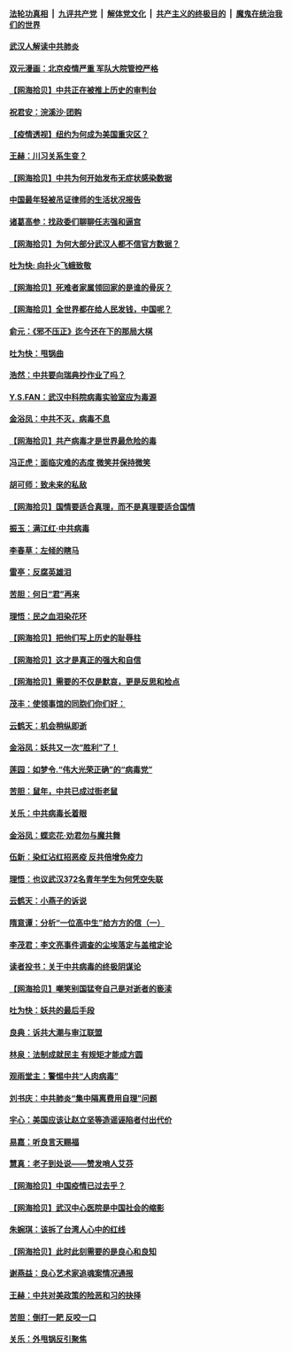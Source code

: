 ####  [法轮功真相](../../../../basic/blob/master/README.md?t=04060030) &nbsp;|&nbsp; [九评共产党](../../../../9ping.md/blob/master/README.md?t=04060030) &nbsp;|&nbsp; [解体党文化](../../../../jtdwh.md/blob/master/README.md?t=04060030)  &nbsp;|&nbsp; [共产主义的终极目的](../../../../gczydzjmd.md/blob/master/README.md?t=04060030) &nbsp;|&nbsp; [魔鬼在统治我们的世界](../../../../mgztzwmdsj.md/blob/master/README.md?t=04060030) 

#### [武汉人解读中共肺炎](../pages/nsc993/n12001343.md?t=04060030) 

#### [双元漫画：北京疫情严重 军队大院管控严格](../pages/nsc993/n12002624.md?t=04060030) 

#### [【网海拾贝】中共正在被推上历史的审判台](../pages/nsc993/n12002620.md?t=04060030) 

#### [祝君安：浣溪沙·团购](../pages/nsc993/n12002413.md?t=04060030) 

#### [【疫情透视】纽约为何成为美国重灾区？](../pages/nsc993/n12001518.md?t=04060030) 

#### [王赫：川习关系生变？](../pages/nsc993/n11999519.md?t=04060030) 

#### [【网海拾贝】中共为何开始发布无症状感染数据](../pages/nsc993/n11997270.md?t=04060030) 

#### [中国最年轻被吊证律师的生活状况报告](../pages/nsc993/n11995095.md?t=04060030) 

#### [诸葛高参：找政委们聊聊任志强和逼宫](../pages/nsc993/n11993193.md?t=04060030) 

#### [【网海拾贝】为何大部分武汉人都不信官方数据？](../pages/nsc993/n11994015.md?t=04060030) 

#### [吐为快: 向扑火飞蛾致敬](../pages/nsc993/n11993324.md?t=04060030) 

#### [【网海拾贝】死难者家属领回家的是谁的骨灰？](../pages/nsc993/n11990938.md?t=04060030) 

#### [【网海拾贝】全世界都在给人民发钱，中国呢？](../pages/nsc993/n11989723.md?t=04060030) 

#### [俞元：《邪不压正》迄今还在下的那局大棋](../pages/nsc993/n11989162.md?t=04060030) 

#### [吐为快：甩锅曲](../pages/nsc993/n11988323.md?t=04060030) 

#### [浩然：中共要向瑞典抄作业了吗？](../pages/nsc993/n11988046.md?t=04060030) 

#### [Y.S.FAN：武汉中科院病毒实验室应为毒源](../pages/nsc993/n11987185.md?t=04060030) 

#### [金浴凤：中共不灭，病毒不息](../pages/nsc993/n11984947.md?t=04060030) 

#### [【网海拾贝】共产病毒才是世界最危险的毒](../pages/nsc993/n11984863.md?t=04060030) 

#### [冯正虎：面临灾难的态度 微笑并保持微笑](../pages/nsc993/n11984764.md?t=04060030) 

#### [胡可师：致未来的私敌](../pages/nsc993/n11984718.md?t=04060030) 

#### [【网海拾贝】国情要适合真理，而不是真理要适合国情](../pages/nsc993/n11982864.md?t=04060030) 

#### [振玉：满江红·中共病毒](../pages/nsc993/n11976805.md?t=04060030) 

#### [李春草：左倾的瞎马](../pages/nsc993/n11976792.md?t=04060030) 

#### [雷亭：反腐英雄泪](../pages/nsc993/n11976283.md?t=04060030) 

#### [苦胆：何日“君”再来](../pages/nsc993/n11976469.md?t=04060030) 

#### [理悟：民之血泪染花环](../pages/nsc993/n11976262.md?t=04060030) 

#### [【网海拾贝】把他们写上历史的耻辱柱](../pages/nsc993/n11975802.md?t=04060030) 

#### [【网海拾贝】这才是真正的强大和自信](../pages/nsc993/n11973195.md?t=04060030) 

#### [【网海拾贝】需要的不仅是默哀，更是反思和检点](../pages/nsc993/n11969417.md?t=04060030) 

#### [茂丰：使领事馆的同胞们你们好：](../pages/nsc993/n11966111.md?t=04060030) 

#### [云鹤天：机会稍纵即逝](../pages/nsc993/n11966095.md?t=04060030) 

#### [金浴凤：妖共又一次“胜利”了！](../pages/nsc993/n11964685.md?t=04060030) 

#### [莲园：如梦令.“伟大光荣正确”的“病毒党”](../pages/nsc993/n11964567.md?t=04060030) 

#### [苦胆：鼠年，中共已成过街老鼠](../pages/nsc993/n11963931.md?t=04060030) 

#### [关乐：中共病毒长着眼](../pages/nsc993/n11963008.md?t=04060030) 

#### [金浴凤：蝶恋花‧劝君勿与魔共舞](../pages/nsc993/n11962977.md?t=04060030) 

#### [伍新：染红沾红招恶疫 反共倍增免疫力](../pages/nsc993/n11962505.md?t=04060030) 

#### [理悟：也议武汉372名青年学生为何凭空失联](../pages/nsc993/n11961013.md?t=04060030) 

#### [云鹤天：小燕子的诉说](../pages/nsc993/n11961006.md?t=04060030) 

#### [隋意谭：分析“一位高中生”给方方的信（一）](../pages/nsc993/n11960992.md?t=04060030) 

#### [李茂君：李文亮事件调查的尘埃落定与盖棺定论](../pages/nsc993/n11960956.md?t=04060030) 

#### [读者投书：关于中共病毒的终极阴谋论](../pages/nsc993/n11960396.md?t=04060030) 

#### [【网海拾贝】嘲笑别国猛夸自己是对逝者的亵渎](../pages/nsc993/n11953787.md?t=04060030) 

#### [吐为快：妖共的最后手段](../pages/nsc993/n11953575.md?t=04060030) 

#### [良典：诉共大潮与审江联盟](../pages/nsc993/n11953551.md?t=04060030) 

#### [林泉：法制成就民主 有规矩才能成方圆](../pages/nsc993/n11953452.md?t=04060030) 

#### [观雨堂主：警惕中共“人肉病毒”](../pages/nsc993/n11951260.md?t=04060030) 

#### [刘书庆：中共肺炎“集中隔离费用自理”问题](../pages/nsc993/n11950783.md?t=04060030) 

#### [宇心：美国应该让赵立坚等造谣诬陷者付出代价](../pages/nsc993/n11950309.md?t=04060030) 

#### [易嘉：听良言天赐福](../pages/nsc993/n11949334.md?t=04060030) 

#### [慧真：老子到处说——赞发哨人艾芬](../pages/nsc993/n11949274.md?t=04060030) 

#### [【网海拾贝】中国疫情已过去乎？](../pages/nsc993/n11949052.md?t=04060030) 

#### [【网海拾贝】武汉中心医院是中国社会的缩影](../pages/nsc993/n11946574.md?t=04060030) 

#### [朱婉琪：该拆了台湾人心中的红线](../pages/nsc993/n11946959.md?t=04060030) 

#### [【网海拾贝】此时此刻需要的是良心和良知](../pages/nsc993/n11945471.md?t=04060030) 

#### [谢燕益：良心艺术家追魂案情况通报](../pages/nsc993/n11945327.md?t=04060030) 

#### [王赫：中共对美政策的险恶和习的抉择](../pages/nsc993/n11944942.md?t=04060030) 

#### [苦胆：倒打一耙 反咬一口](../pages/nsc993/n11944542.md?t=04060030) 

#### [关乐：外甩锅反引聚焦](../pages/nsc993/n11944211.md?t=04060030) 

